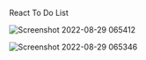 React To Do List


![Screenshot 2022-08-29 065412](https://user-images.githubusercontent.com/92092199/187133011-9792487d-5a0e-4778-9ecb-ce92ffaf2984.png)


![Screenshot 2022-08-29 065346](https://user-images.githubusercontent.com/92092199/187133061-ae702d32-b6a4-4d6f-a7b7-08a1fe995cf9.png)
